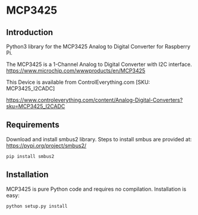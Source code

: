 
# MCP3425

## Introduction
Python3 library for the MCP3425 Analog to Digital Converter for Raspberry Pi.

The MCP3425 is a 1-Channel Analog to Digital Converter with I2C interface.
https://www.microchip.com/wwwproducts/en/MCP3425

This Device is available from ControlEverything.com [SKU: MCP3425_I2CADC]

https://www.controleverything.com/content/Analog-Digital-Converters?sku=MCP3425_I2CADC



## Requirements

Download and install smbus2 library. Steps to install smbus are provided at:
https://pypi.org/project/smbus2/

```
pip install smbus2
```

## Installation

MCP3425 is pure Python code and requires no compilation. Installation is easy:

```
python setup.py install
```

